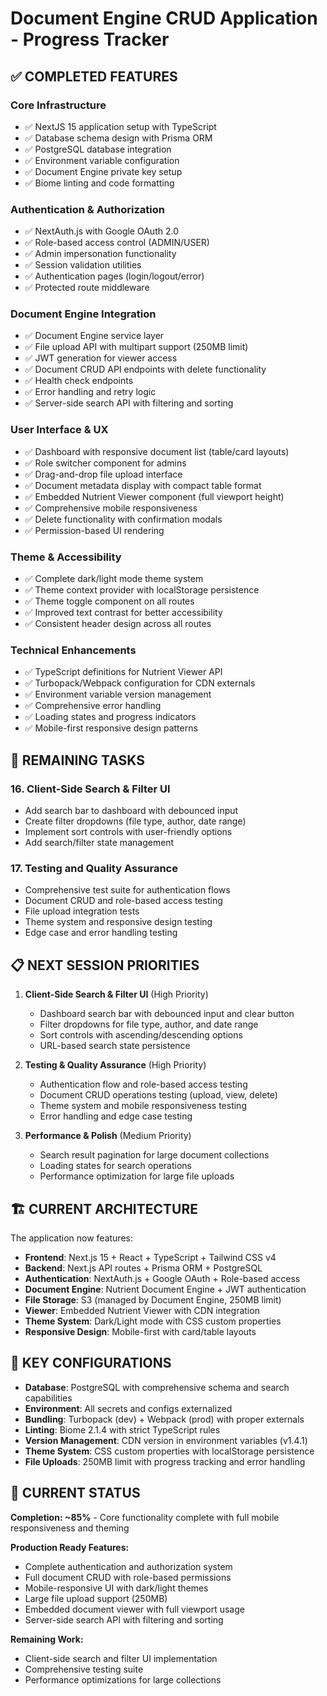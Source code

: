 
# Document Engine CRUD Application - Progress Tracker

## ✅ COMPLETED FEATURES

### Core Infrastructure
- ✅ NextJS 15 application setup with TypeScript
- ✅ Database schema design with Prisma ORM
- ✅ PostgreSQL database integration
- ✅ Environment variable configuration
- ✅ Document Engine private key setup
- ✅ Biome linting and code formatting

### Authentication & Authorization  
- ✅ NextAuth.js with Google OAuth 2.0
- ✅ Role-based access control (ADMIN/USER)
- ✅ Admin impersonation functionality
- ✅ Session validation utilities
- ✅ Authentication pages (login/logout/error)
- ✅ Protected route middleware

### Document Engine Integration
- ✅ Document Engine service layer
- ✅ File upload API with multipart support (250MB limit)
- ✅ JWT generation for viewer access
- ✅ Document CRUD API endpoints with delete functionality
- ✅ Health check endpoints
- ✅ Error handling and retry logic
- ✅ Server-side search API with filtering and sorting

### User Interface & UX
- ✅ Dashboard with responsive document list (table/card layouts)
- ✅ Role switcher component for admins
- ✅ Drag-and-drop file upload interface
- ✅ Document metadata display with compact table format
- ✅ Embedded Nutrient Viewer component (full viewport height)
- ✅ Comprehensive mobile responsiveness
- ✅ Delete functionality with confirmation modals
- ✅ Permission-based UI rendering

### Theme & Accessibility
- ✅ Complete dark/light mode theme system
- ✅ Theme context provider with localStorage persistence
- ✅ Theme toggle component on all routes
- ✅ Improved text contrast for better accessibility
- ✅ Consistent header design across all routes

### Technical Enhancements
- ✅ TypeScript definitions for Nutrient Viewer API
- ✅ Turbopack/Webpack configuration for CDN externals
- ✅ Environment variable version management
- ✅ Comprehensive error handling
- ✅ Loading states and progress indicators
- ✅ Mobile-first responsive design patterns

## 🔄 REMAINING TASKS

### 16. Client-Side Search & Filter UI
- Add search bar to dashboard with debounced input
- Create filter dropdowns (file type, author, date range)
- Implement sort controls with user-friendly options
- Add search/filter state management

### 17. Testing and Quality Assurance
- Comprehensive test suite for authentication flows
- Document CRUD and role-based access testing
- File upload integration tests
- Theme system and responsive design testing
- Edge case and error handling testing

## 📋 NEXT SESSION PRIORITIES

1. **Client-Side Search & Filter UI** (High Priority)
   - Dashboard search bar with debounced input and clear button
   - Filter dropdowns for file type, author, and date range
   - Sort controls with ascending/descending options
   - URL-based search state persistence

2. **Testing & Quality Assurance** (High Priority)
   - Authentication flow and role-based access testing
   - Document CRUD operations testing (upload, view, delete)
   - Theme system and mobile responsiveness testing
   - Error handling and edge case testing

3. **Performance & Polish** (Medium Priority)
   - Search result pagination for large document collections
   - Loading states for search operations
   - Performance optimization for large file uploads

## 🏗️ CURRENT ARCHITECTURE

The application now features:
- **Frontend**: Next.js 15 + React + TypeScript + Tailwind CSS v4
- **Backend**: Next.js API routes + Prisma ORM + PostgreSQL
- **Authentication**: NextAuth.js + Google OAuth + Role-based access
- **Document Engine**: Nutrient Document Engine + JWT authentication
- **File Storage**: S3 (managed by Document Engine, 250MB limit)
- **Viewer**: Embedded Nutrient Viewer with CDN integration
- **Theme System**: Dark/Light mode with CSS custom properties
- **Responsive Design**: Mobile-first with card/table layouts

## 🔧 KEY CONFIGURATIONS

- **Database**: PostgreSQL with comprehensive schema and search capabilities
- **Environment**: All secrets and configs externalized
- **Bundling**: Turbopack (dev) + Webpack (prod) with proper externals
- **Linting**: Biome 2.1.4 with strict TypeScript rules
- **Version Management**: CDN version in environment variables (v1.4.1)
- **Theme System**: CSS custom properties with localStorage persistence
- **File Uploads**: 250MB limit with progress tracking and error handling

## 📱 CURRENT STATUS

**Completion: ~85%** - Core functionality complete with full mobile responsiveness and theming

**Production Ready Features:**
- Complete authentication and authorization system
- Full document CRUD with role-based permissions
- Mobile-responsive UI with dark/light themes  
- Large file upload support (250MB)
- Embedded document viewer with full viewport usage
- Server-side search API with filtering and sorting

**Remaining Work:**
- Client-side search and filter UI implementation
- Comprehensive testing suite
- Performance optimizations for large collections
